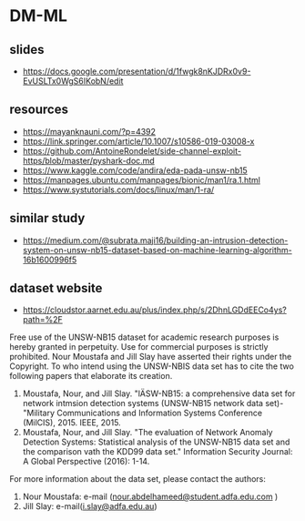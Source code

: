 # DM-ML

## slides
- https://docs.google.com/presentation/d/1fwgk8nKJDRx0v9-EvUSLTx0WgS6IKobN/edit

## resources
- https://mayanknauni.com/?p=4392
- https://link.springer.com/article/10.1007/s10586-019-03008-x
- https://github.com/AntoineRondelet/side-channel-exploit-https/blob/master/pyshark-doc.md
- https://www.kaggle.com/code/andira/eda-pada-unsw-nb15
- https://manpages.ubuntu.com/manpages/bionic/man1/ra.1.html
- https://www.systutorials.com/docs/linux/man/1-ra/

## similar study
- https://medium.com/@subrata.maji16/building-an-intrusion-detection-system-on-unsw-nb15-dataset-based-on-machine-learning-algorithm-16b1600996f5

## dataset website

- https://cloudstor.aarnet.edu.au/plus/index.php/s/2DhnLGDdEECo4ys?path=%2F

Free use of the UNSW-NB15 dataset for academic research purposes is hereby granted in perpetuity. Use for commercial purposes is strictly prohibited. Nour Moustafa and Jill Slay have asserted their rights under the Copyright. To who intend using the UNSW-NBIS data set has to cite the two following papers that elaborate its creation.

1. Moustafa, Nour, and Jill Slay. "lÄSW-NB15: a comprehensive data set for network intmsion detection systems (UNSW-NB15 network data set)- "Military Communications and Information Systems Conference (MilCIS), 2015. IEEE, 2015.
2. Moustafa, Nour, and Jill Slay. "The evaluation of Network Anomaly Detection Systems: Statistical analysis of the UNSW-NB15 data set and the comparison vath the KDD99 data set." Information Security Journal: A Global Perspective (2016): 1-14.

For more information about the data set, please contact the authors:

1. Nour Moustafa: e-mail (nour.abdelhameed@student.adfa.edu.com )
2. Jill Slay: e-mail(i.slay@adfa.edu.au)


